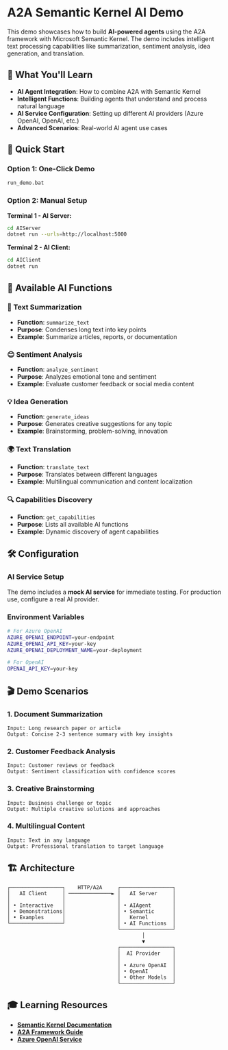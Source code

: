 # A2A Semantic Kernel AI Demo

This demo showcases how to build **AI-powered agents** using the A2A framework with Microsoft Semantic Kernel. The demo includes intelligent text processing capabilities like summarization, sentiment analysis, idea generation, and translation.

## 🎯 What You'll Learn

- **AI Agent Integration**: How to combine A2A with Semantic Kernel
- **Intelligent Functions**: Building agents that understand and process natural language
- **AI Service Configuration**: Setting up different AI providers (Azure OpenAI, OpenAI, etc.)
- **Advanced Scenarios**: Real-world AI agent use cases

## 🚀 Quick Start

### Option 1: One-Click Demo
```bash
run_demo.bat
```

### Option 2: Manual Setup

**Terminal 1 - AI Server:**
```bash
cd AIServer
dotnet run --urls=http://localhost:5000
```

**Terminal 2 - AI Client:**
```bash
cd AIClient
dotnet run
```

## 🤖 Available AI Functions

### 📝 Text Summarization
- **Function**: `summarize_text`
- **Purpose**: Condenses long text into key points
- **Example**: Summarize articles, reports, or documentation

### 😊 Sentiment Analysis  
- **Function**: `analyze_sentiment`
- **Purpose**: Analyzes emotional tone and sentiment
- **Example**: Evaluate customer feedback or social media content

### 💡 Idea Generation
- **Function**: `generate_ideas`
- **Purpose**: Generates creative suggestions for any topic
- **Example**: Brainstorming, problem-solving, innovation

### 🌍 Text Translation
- **Function**: `translate_text`
- **Purpose**: Translates between different languages
- **Example**: Multilingual communication and content localization

### 🔍 Capabilities Discovery
- **Function**: `get_capabilities`
- **Purpose**: Lists all available AI functions
- **Example**: Dynamic discovery of agent capabilities

## 🛠️ Configuration

### AI Service Setup

The demo includes a **mock AI service** for immediate testing. For production use, configure a real AI provider.

### Environment Variables
```bash
# For Azure OpenAI
AZURE_OPENAI_ENDPOINT=your-endpoint
AZURE_OPENAI_API_KEY=your-key
AZURE_OPENAI_DEPLOYMENT_NAME=your-deployment

# For OpenAI
OPENAI_API_KEY=your-key
```

## 🎬 Demo Scenarios

### 1. Document Summarization
```
Input: Long research paper or article
Output: Concise 2-3 sentence summary with key insights
```

### 2. Customer Feedback Analysis
```
Input: Customer reviews or feedback
Output: Sentiment classification with confidence scores
```

### 3. Creative Brainstorming
```
Input: Business challenge or topic
Output: Multiple creative solutions and approaches
```

### 4. Multilingual Content
```
Input: Text in any language
Output: Professional translation to target language
```

## 🏗️ Architecture

```text
┌─────────────────┐    HTTP/A2A     ┌─────────────────┐
│   AI Client     │ ──────────────► │   AI Server     │
│                 │                 │                 │
│ • Interactive   │                 │ • AIAgent       │
│ • Demonstrations│                 │ • Semantic      │
│ • Examples      │                 │   Kernel        │
└─────────────────┘                 │ • AI Functions  │
                                    └─────────────────┘
                                            │
                                            ▼
                                    ┌─────────────────┐
                                    │  AI Provider    │
                                    │                 │
                                    │ • Azure OpenAI  │
                                    │ • OpenAI        │
                                    │ • Other Models  │
                                    └─────────────────┘
```

## 🎓 Learning Resources

- **[Semantic Kernel Documentation](https://learn.microsoft.com/en-us/semantic-kernel/)**
- **[A2A Framework Guide](../README.md)**
- **[Azure OpenAI Service](https://azure.microsoft.com/en-us/products/ai-services/openai-service)**
